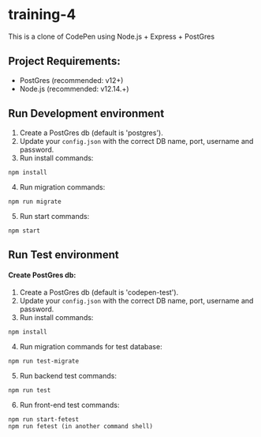 # training-4
This is a clone of CodePen using Node.js + Express + PostGres


## Project Requirements:
* PostGres (recommended: v12+)
* Node.js (recommended: v12.14.+)

## Run Development environment

1. Create a PostGres db (default is 'postgres').
2. Update your `config.json` with the correct DB name, port, username and password.
3. Run install commands:  

```
npm install

```
4. Run migration commands:  

```
npm run migrate

```
5. Run start commands:  

```
npm start

```

## Run Test environment

#### Create PostGres db:  
1. Create a PostGres db (default is 'codepen-test').
2. Update your `config.json` with the correct DB name, port, username and password.
3. Run install commands:  

```
npm install

```
4. Run migration commands for test database:  

```
npm run test-migrate

```
5. Run backend test commands:  

```
npm run test

```

6. Run front-end test commands:  

```
npm run start-fetest
npm run fetest (in another command shell)

```